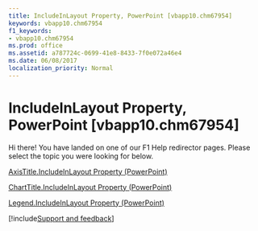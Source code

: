 ```yaml
---
title: IncludeInLayout Property, PowerPoint [vbapp10.chm67954]
keywords: vbapp10.chm67954
f1_keywords:
- vbapp10.chm67954
ms.prod: office
ms.assetid: a787724c-0699-41e8-8433-7f0e072a46e4
ms.date: 06/08/2017
localization_priority: Normal
---
```



# IncludeInLayout Property, PowerPoint [vbapp10.chm67954]

Hi there! You have landed on one of our F1 Help redirector pages. Please select the topic you were looking for below.

[AxisTitle.IncludeInLayout Property (PowerPoint)](https://msdn.microsoft.com/library/09aa3c00-1484-c74c-5a96-2e928155e19d%28Office.15%29.aspx)

[ChartTitle.IncludeInLayout Property (PowerPoint)](https://msdn.microsoft.com/library/d4942d3e-1c58-c3b5-c291-64bf64300f9e%28Office.15%29.aspx)

[Legend.IncludeInLayout Property (PowerPoint)](https://msdn.microsoft.com/library/2e14a6e0-923b-d383-2e40-dfa17f95df92%28Office.15%29.aspx)

[!include[Support and feedback](~/includes/feedback-boilerplate.md)]